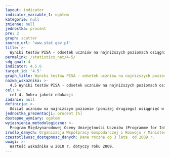 ```yaml
---
layout: indicator
indicator_variable_1: ogółem
kategorie: null
zmienne: null
jednostka: procent
pre: 2
graph: scatter
source_url: 'www.stat.gov.pl'
title: >-
  Wyniki testów PISA - odsetek uczniów na najniższych poziomach osiągnięć w czytaniu i interpretacji
permalink: /statistics_nat/4-5/
sdg_goal: 4
indicator: 4.5.0
target_id: '4.5'
graph_title: Wyniki testów PISA - odsetek uczniów na najniższych poziomach osiągnięć w czytaniu i interpretacji
nazwa_wskaznika: >-
  4.5 Wyniki testów PISA - odsetek uczniów na najniższych poziomach osiągnięć w czytaniu i interpretacji
cel: >-
  cel 4. Dobra jakość edukacji
zadanie: null
definicja: >-
  Udział uczniów na najniższym poziomie (poniżej drugiego) osiągnięć w dziedzinie – czytanie i interpretacja w ogólnej liczbie uczniów zdających egzamin.
jednostka_prezentacji: procent [%]
dostepne_wymiary: ogółem
wyjasnienia_metodologiczne: >-
  Program Międzynarodowej Oceny Umiejętności Uczniów (Programme for International Student Assessment – PISA) w skali międzynarodowej koordynowany jest przez Organizację Współpracy Gospodarczej i Rozwoju (OECD), a w Polsce przez Ministerstwo Edukacji Narodowej. celem Programu jest sprawdzenie umiejętności praktycznego zastosowania wiedzy nabytej w szkole i poza szkołą. Badanie (reprezentacyjne) realizowane jest w wylosowanych szkołach, a w zależności od typu szkoły, badaniem objęci są wylosowani uczniowie w wieku 15–16 lat (wyniki uogólniane są na całą populację). Warunkiem powodzenia badania jest uczestnictwo w nim wszystkich wylosowanych szkół i uczniów. Standardy PISA pozwalają jedynie na niewielką skalę odmowy.PISA sprawdza kompetencje uczniów w trzech dziedzinach: czytaniu i interpretacji, matematyce oraz rozumowaniu w naukach przyrodniczych. Badanie realizowanie jest co trzy lata, począwszy od 2000 r. W każdym z kolejnych badań szczególny nacisk jest położony na zbadanie jednej dziedziny (czytanie i interpretacja – w 2000 r. i 2009 r.), na którą przeznacza się połowę czasu przewidzianego na rozwiązanie przez ucznia całego zestawu zadań.Testy PISA (opracowane przez międzynarodowe konsorcjum, przy współpracy krajów uczestniczących w projekcie) różnią się od typowych zadań szkolnych, a na podstawie otrzymanych wyników szacuje się poziom umiejętności ucznia. Najlepsi uczniowie osiągają poziom 5 lub 6 (zadania o względnie wysokim stopniu trudności), natomiast wyniki poniżej poziomu 2 - minimalnego poziomu kompetencji - wskazują na posiadanie jedynie bardzo podstawowych umiejętności, co oznacza zwiększone ryzyko nieradzenia sobie na drodze edukacji i w życiu dorosłym.PISA jest jednym z najważniejszych i największych badań edukacyjnych, które ma na celu uzyskanie obiektywnych i porównywalnych danych w skali międzynarodowej o umiejętnościach (jednego rocznika) uczniów.
zrodlo_danych: Organizacja Współpracy Gospodarczej i Rozwoju / Ministerstwo Edukacji Narodowej
czestotliwosc_dostępnosc_danych: Dane roczne co 3 lata  od 2009 r.
uwagi: >-
  Wartość wskaźnika w 2010 r. dotyczy roku 2009.
---
```

